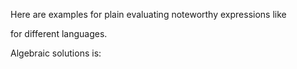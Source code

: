 
Here are examples for plain evaluating noteworthy expressions like 




for different languages. 

Algebraic solutions is:





